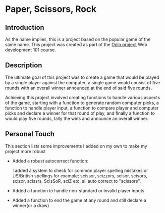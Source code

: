 # Paper, Scissors, Rock

## Introduction

  As the name implies, this is a project based on the popular game of the same name.
This project was created as part of the [Odin project](https://theodinproject.com) Web development 101 course.

## Description

The ultimate goal of this project was to create a game that would be played by a single player against the computer, a single game would consist of five rounds with an overall winner announced at the end of said five rounds.

Achieving this project involved creating functions to handle various aspects of the game, starting with a function to generate random computer picks, a function to handle player input, a function to compare player and computer picks and declare a winner for that round of play, and finally a function to would play five rounds, tally the wins and announce an overall winner.

## Personal Touch

This section lists some improvements I added on my own to make my project more robust

* Added a robust autocorrect function:

    I added a system to check for common player spelling mistakes or US/British spellings for example; scissor, scizzors, scisor, scisors, scizor, scissrs, ScIsSoR, sciZ etc. all auto correct to "scissors".

* Added a function to handle non-standard or invalid player inputs.

* Added a function to end the game at any round and still declare a winner(or a draw)